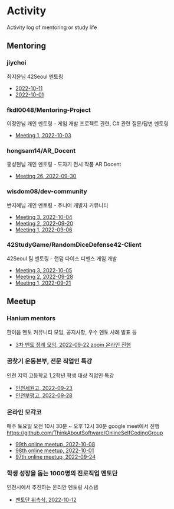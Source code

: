 # Activity

Activity log of mentoring or study life

## Mentoring

### jiychoi

최지윤님 42Seoul 멘토링

- [2022-10-11](https://github.com/jongfeel/Activity/issues/43)
- [2022-10-01](https://github.com/jongfeel/Activity/issues/37)

### fkdl0048/Mentoring-Project

이정안님 개인 멘토링 - 게임 개발 프로젝트 관련, C# 관련 질문/답변 멘토링

- [Meeting 1, 2022-10-03](https://github.com/fkdl0048/Mentoring-Project/discussions/7)

### hongsam14/AR_Docent

홍성현님 개인 멘토링 - 도자기 전시 작품 AR Docent

- [Meeting 26, 2022-09-30](https://github.com/hongsam14/AR_Docent/issues/17)

### wisdom08/dev-community

변지혜님 개인 멘토링 - 주니어 개발자 커뮤니티

- [Meeting 3, 2022-10-04](https://github.com/wisdom08/dev-community/discussions/29)
- [Meeting 2, 2022-09-20](https://github.com/wisdom08/dev-community/discussions/18)
- [Meeting 1, 2022-09-06](https://github.com/wisdom08/dev-community/discussions/14)

### 42StudyGame/RandomDiceDefense42-Client

42Seoul 팀 멘토링 - 랜덤 다이스 디펜스 게임 개발

- [Meeting 3, 2022-10-05](https://github.com/42StudyGame/RandomDiceDefense42-Docs/discussions/3)
- [Meeting 2, 2022-09-28](https://github.com/42StudyGame/RandomDiceDefense42-Client/discussions/20)
- [Meeting 1, 2022-09-21](https://github.com/42StudyGame/RandomDiceDefense42-Client/discussions/1)

## Meetup

### Hanium mentors

한이음 멘토 커뮤니티 모임, 공지사항, 우수 멘토 사례 발표 등

- [3차 멘토 정례 모임, 2022-09-22 zoom 온라인 진행](https://github.com/jongfeel/Activity/issues/12)

### 꿈찾기 운동본부, 전문 직업인 특강

인천 지역 고등학교 1,2학년 학생 대상 직업인 특강

- [인천세원고, 2022-09-23](https://github.com/jongfeel/Activity/issues/4)
- [인천부평고, 2022-09-28](https://github.com/jongfeel/Activity/issues/20)

### 온라인 모각코

매주 토요일 오전 10시 30분 ~ 오후 12시 30분
google meet에서 진행
https://github.com/ThinkAboutSoftware/OnlineSelfCodingGroup

- [99th online meetup, 2022-10-08](https://github.com/jongfeel/Activity/issues/30)
- [98th online meetup, 2022-10-01](https://github.com/jongfeel/Activity/issues/23)
- [97th online meetup, 2022-09-24](https://github.com/jongfeel/Activity/issues/10)

### 학생 성장을 돕는 1000명의 진로직업 멘토단

인천시에서 추진하는 온리안 멘토링 시스템

- [멘토단 위촉식, 2022-10-12](https://github.com/jongfeel/Activity/issues/39)